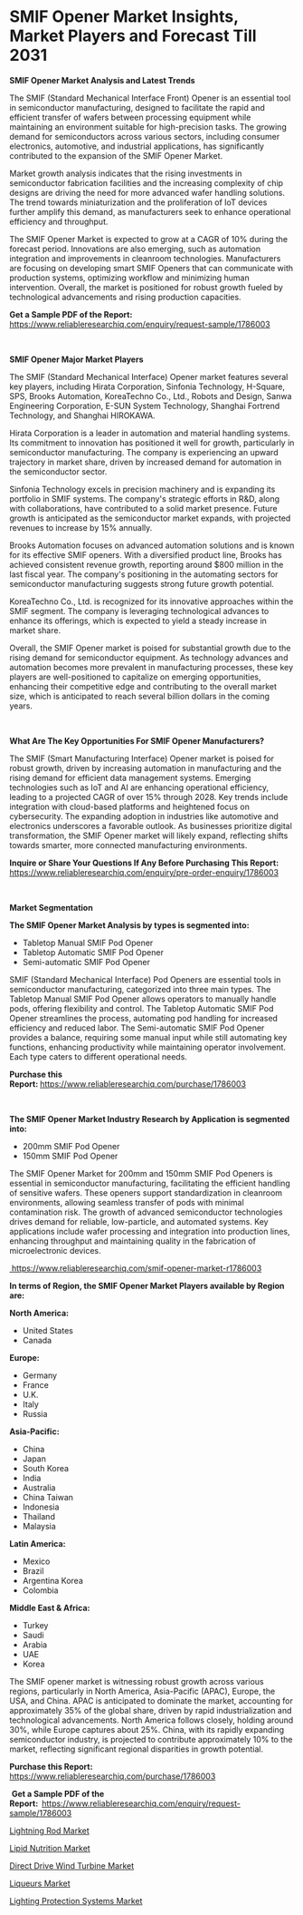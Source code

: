 <p><h1>SMIF Opener Market Insights, Market Players and Forecast Till 2031</h1></p><p><strong>SMIF Opener Market Analysis and Latest Trends</strong></p>
<p><p>The SMIF (Standard Mechanical Interface Front) Opener is an essential tool in semiconductor manufacturing, designed to facilitate the rapid and efficient transfer of wafers between processing equipment while maintaining an environment suitable for high-precision tasks. The growing demand for semiconductors across various sectors, including consumer electronics, automotive, and industrial applications, has significantly contributed to the expansion of the SMIF Opener Market.</p><p>Market growth analysis indicates that the rising investments in semiconductor fabrication facilities and the increasing complexity of chip designs are driving the need for more advanced wafer handling solutions. The trend towards miniaturization and the proliferation of IoT devices further amplify this demand, as manufacturers seek to enhance operational efficiency and throughput.</p><p>The SMIF Opener Market is expected to grow at a CAGR of 10% during the forecast period. Innovations are also emerging, such as automation integration and improvements in cleanroom technologies. Manufacturers are focusing on developing smart SMIF Openers that can communicate with production systems, optimizing workflow and minimizing human intervention. Overall, the market is positioned for robust growth fueled by technological advancements and rising production capacities.</p></p>
<p><strong>Get a Sample PDF of the Report:&nbsp;</strong> <a href="https://www.reliableresearchiq.com/enquiry/request-sample/1786003?utm_campaign=100&utm_medium=2&utm_source=Github&utm_content=ia&utm_term=19122024&utm_id=smif-opener">https://www.reliableresearchiq.com/enquiry/request-sample/1786003</a></p>
<p>&nbsp;</p>
<p><strong>SMIF Opener Major Market Players</strong></p>
<p><p>The SMIF (Standard Mechanical Interface) Opener market features several key players, including Hirata Corporation, Sinfonia Technology, H-Square, SPS, Brooks Automation, KoreaTechno Co., Ltd., Robots and Design, Sanwa Engineering Corporation, E-SUN System Technology, Shanghai Fortrend Technology, and Shanghai HIROKAWA. </p><p>Hirata Corporation is a leader in automation and material handling systems. Its commitment to innovation has positioned it well for growth, particularly in semiconductor manufacturing. The company is experiencing an upward trajectory in market share, driven by increased demand for automation in the semiconductor sector.</p><p>Sinfonia Technology excels in precision machinery and is expanding its portfolio in SMIF systems. The company's strategic efforts in R&D, along with collaborations, have contributed to a solid market presence. Future growth is anticipated as the semiconductor market expands, with projected revenues to increase by 15% annually.</p><p>Brooks Automation focuses on advanced automation solutions and is known for its effective SMIF openers. With a diversified product line, Brooks has achieved consistent revenue growth, reporting around $800 million in the last fiscal year. The company's positioning in the automating sectors for semiconductor manufacturing suggests strong future growth potential.</p><p>KoreaTechno Co., Ltd. is recognized for its innovative approaches within the SMIF segment. The company is leveraging technological advances to enhance its offerings, which is expected to yield a steady increase in market share.</p><p>Overall, the SMIF Opener market is poised for substantial growth due to the rising demand for semiconductor equipment. As technology advances and automation becomes more prevalent in manufacturing processes, these key players are well-positioned to capitalize on emerging opportunities, enhancing their competitive edge and contributing to the overall market size, which is anticipated to reach several billion dollars in the coming years.</p></p>
<p>&nbsp;</p>
<p><strong>What Are The Key Opportunities For SMIF Opener Manufacturers?</strong></p>
<p><p>The SMIF (Smart Manufacturing Interface) Opener market is poised for robust growth, driven by increasing automation in manufacturing and the rising demand for efficient data management systems. Emerging technologies such as IoT and AI are enhancing operational efficiency, leading to a projected CAGR of over 15% through 2028. Key trends include integration with cloud-based platforms and heightened focus on cybersecurity. The expanding adoption in industries like automotive and electronics underscores a favorable outlook. As businesses prioritize digital transformation, the SMIF Opener market will likely expand, reflecting shifts towards smarter, more connected manufacturing environments.</p></p>
<p><strong>Inquire or Share Your Questions If Any Before Purchasing This Report:</strong> <a href="https://www.reliableresearchiq.com/enquiry/pre-order-enquiry/1786003?utm_campaign=100&utm_medium=2&utm_source=Github&utm_content=ia&utm_term=19122024&utm_id=smif-opener">https://www.reliableresearchiq.com/enquiry/pre-order-enquiry/1786003</a></p>
<p>&nbsp;</p>
<p><strong>Market Segmentation</strong></p>
<p><strong>The SMIF Opener Market Analysis by types is segmented into:</strong></p>
<p><ul><li>Tabletop Manual SMIF Pod Opener</li><li>Tabletop Automatic SMIF Pod Opener</li><li>Semi-automatic SMIF Pod Opener</li></ul></p>
<p><p>SMIF (Standard Mechanical Interface) Pod Openers are essential tools in semiconductor manufacturing, categorized into three main types. The Tabletop Manual SMIF Pod Opener allows operators to manually handle pods, offering flexibility and control. The Tabletop Automatic SMIF Pod Opener streamlines the process, automating pod handling for increased efficiency and reduced labor. The Semi-automatic SMIF Pod Opener provides a balance, requiring some manual input while still automating key functions, enhancing productivity while maintaining operator involvement. Each type caters to different operational needs.</p></p>
<p><strong>Purchase this Report:&nbsp;</strong><a href="https://www.reliableresearchiq.com/purchase/1786003?utm_campaign=100&utm_medium=2&utm_source=Github&utm_content=ia&utm_term=19122024&utm_id=smif-opener">https://www.reliableresearchiq.com/purchase/1786003</a></p>
<p>&nbsp;</p>
<p><strong>The SMIF Opener Market Industry Research by Application is segmented into:</strong></p>
<p><ul><li>200mm SMIF Pod Opener</li><li>150mm SMIF Pod Opener</li></ul></p>
<p><p>The SMIF Opener Market for 200mm and 150mm SMIF Pod Openers is essential in semiconductor manufacturing, facilitating the efficient handling of sensitive wafers. These openers support standardization in cleanroom environments, allowing seamless transfer of pods with minimal contamination risk. The growth of advanced semiconductor technologies drives demand for reliable, low-particle, and automated systems. Key applications include wafer processing and integration into production lines, enhancing throughput and maintaining quality in the fabrication of microelectronic devices.</p></p>
<p><a href="https://www.reliableresearchiq.com/smif-opener-market-r1786003?utm_campaign=100&utm_medium=2&utm_source=Github&utm_content=ia&utm_term=19122024&utm_id=smif-opener">&nbsp;https://www.reliableresearchiq.com/smif-opener-market-r1786003</a></p>
<p><strong>In terms of Region, the SMIF Opener Market Players available by Region are:</strong></p>
<p>
    <p> <strong> North America: </strong>
        <ul>
            <li>United States</li>
            <li>Canada</li>
        </ul>
        </p> 
    <p> <strong> Europe: </strong>
        <ul>
            <li>Germany</li>
            <li>France</li>
            <li>U.K.</li>
            <li>Italy</li>
            <li>Russia</li>
        </ul>
        </p> 
    <p> <strong> Asia-Pacific: </strong>
        <ul>
            <li>China</li>
            <li>Japan</li>
            <li>South Korea</li>
            <li>India</li>
            <li>Australia</li>
            <li>China Taiwan</li>
            <li>Indonesia</li>
            <li>Thailand</li>
            <li>Malaysia</li>
        </ul>
        </p> 
    <p> <strong> Latin America: </strong>
        <ul>
            <li>Mexico</li>
            <li>Brazil</li>
            <li>Argentina Korea</li>
            <li>Colombia</li>
        </ul>
        </p> 
    <p> <strong> Middle East & Africa: </strong>
        <ul>
            <li>Turkey</li>
            <li>Saudi</li>
            <li>Arabia</li>
            <li>UAE</li>
            <li>Korea</li>
        </ul>
    </p>
    </p>
<p><p>The SMIF opener market is witnessing robust growth across various regions, particularly in North America, Asia-Pacific (APAC), Europe, the USA, and China. APAC is anticipated to dominate the market, accounting for approximately 35% of the global share, driven by rapid industrialization and technological advancements. North America follows closely, holding around 30%, while Europe captures about 25%. China, with its rapidly expanding semiconductor industry, is projected to contribute approximately 10% to the market, reflecting significant regional disparities in growth potential.</p></p>
<p><strong>Purchase this Report: </strong><a href="https://www.reliableresearchiq.com/purchase/1786003?utm_campaign=100&utm_medium=2&utm_source=Github&utm_content=ia&utm_term=19122024&utm_id=smif-opener">https://www.reliableresearchiq.com/purchase/1786003</a></p>
<p>&nbsp;<strong>Get a Sample PDF of the Report:&nbsp;&nbsp;</strong><a href="https://www.reliableresearchiq.com/enquiry/request-sample/1786003?utm_campaign=100&utm_medium=2&utm_source=Github&utm_content=ia&utm_term=19122024&utm_id=smif-opener">https://www.reliableresearchiq.com/enquiry/request-sample/1786003</a></p>
<p><strong></strong></p>
<p><p><a href="https://www.linkedin.com/pulse/lightning-rod-market-report-in-depth-analysis-industry-dncee?utm_campaign=100&utm_medium=2&utm_source=Github&utm_content=ia&utm_term=19122024&utm_id=smif-opener">Lightning Rod Market</a></p><p><a href="https://www.linkedin.com/pulse/comprehensive-evaluation-sustainability-lipid-nutrition-marketfrom-osvef?utm_campaign=100&utm_medium=2&utm_source=Github&utm_content=ia&utm_term=19122024&utm_id=smif-opener">Lipid Nutrition Market</a></p><p><a href="https://www.linkedin.com/pulse/direct-drive-wind-turbine-market-report-in-depth-analysis-industry-oypkf?utm_campaign=100&utm_medium=2&utm_source=Github&utm_content=ia&utm_term=19122024&utm_id=smif-opener">Direct Drive Wind Turbine Market</a></p><p><a href="https://www.linkedin.com/pulse/in-depth-liqueurs-market-study-2024-2031-expected-cagr-149-lrumf?utm_campaign=100&utm_medium=2&utm_source=Github&utm_content=ia&utm_term=19122024&utm_id=smif-opener">Liqueurs Market</a></p><p><a href="https://www.linkedin.com/pulse/top-trends-transforming-lighting-protection-systems-market-z66pe?utm_campaign=100&utm_medium=2&utm_source=Github&utm_content=ia&utm_term=19122024&utm_id=smif-opener">Lighting Protection Systems Market</a></p></p>